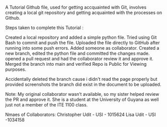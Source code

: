 A Tutorial Github file, used for getting accquainted with Git, involves creating a local git repository and getting acquainted with the processes on Github.

Steps taken to complete this Tutorial :

Created a local repository and added a simple python file.
Tried using Git Bash to commit and push the file.
Uploaded the file directly to GitHub after running into some push errors.
Added someone as collaborator.
Created a new branch, edited the python file and committed the changes made.
opened a pull request and had the collaborator review it and approve it.
Merged the branch into main and verified Repo is Public for Viewing purposes.

Accidentally deleted the branch cause i didn't read the page properly but provided screenshots the branch did exist in the document to be uploaded.

Note: My original collaborator wasn’t available, so my sister helped review the PR and approve it. She is a student at the University of Guyana as well just not a member of the ITE 1100 class.

Nmaes of Collaborators:
Christopher Udit - USI - 1015624
Lisa Udit - USI -1034158
